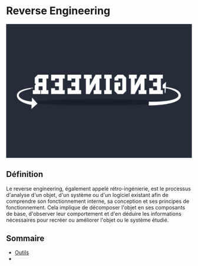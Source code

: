 # Reverse Engineering
![HACKERMAN](../images/re.png)

## Définition
Le reverse engineering, également appelé rétro-ingénierie, est le processus d'analyse d'un objet, d'un système ou d'un logiciel existant afin de comprendre son fonctionnement interne, sa conception et ses principes de fonctionnement. Cela implique de décomposer l'objet en ses composants de base, d'observer leur comportement et d'en déduire les informations nécessaires pour recréer ou améliorer l'objet ou le système étudié.

## Sommaire
- [Outils](outils.md)
- []()